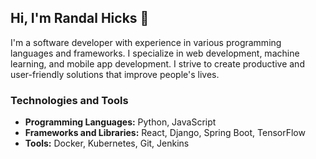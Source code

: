 ## Hi, I'm Randal Hicks 👋

I'm a software developer with experience in various programming languages and frameworks. I specialize in web development, machine learning, and mobile app development. I strive to create productive and user-friendly solutions that improve people's lives.

### Technologies and Tools
- **Programming Languages:** Python, JavaScript
- **Frameworks and Libraries:** React, Django, Spring Boot, TensorFlow
- **Tools:** Docker, Kubernetes, Git, Jenkins
